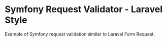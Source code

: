# Symfony Request Validator - Laravel Style

Example of Symfony request validation similar to Laravel Form Request.
